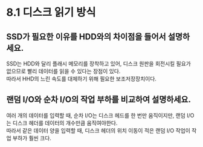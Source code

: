 # 8.1 디스크 읽기 방식

## SSD가 필요한 이유를 HDD와의 차이점을 들어서 설명하세요.
SSD는 HDD와 달리 플래시 메모리를 장착하고 있어, 디스크 원판을 회전시킬 필요가 없으므로 빨리 데이터를 읽을 수 있다는 장점이 있다.       
따라서 HHD의 느린 속도를 대체하기 위해 필요한 보조저장장치이다. 

## 랜덤 I/O와 순차 I/O의 작업 부하를 비교하여 설명하세요. 
여러 개의 데이터를 입력할 때, 순차 I/O는 디스크 헤드를 한 번만 움직이지만, 랜덤 I/O는 디스크 헤더를 데이터의 개수만큼 움직여야한다.      
따라서 같은 데이터 양을 입력할 때, 디스크 헤더의 위치 이동이 적은 랜덤 I/O 작업이 작업 부하가 훨씬 크다.